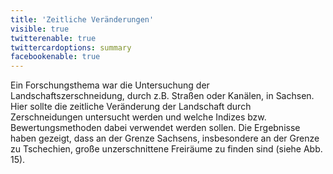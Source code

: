 ```yaml
---
title: 'Zeitliche Veränderungen'
visible: true
twitterenable: true
twittercardoptions: summary
facebookenable: true
---
```


Ein Forschungsthema war die Untersuchung der Landschaftszerschneidung, durch z.B. Straßen oder Kanälen, in Sachsen. Hier sollte die zeitliche Veränderung der Landschaft durch Zerschneidungen untersucht werden und welche Indizes bzw. Bewertungsmethoden dabei verwendet werden sollen.
Die Ergebnisse haben gezeigt, dass an der Grenze Sachsens, insbesondere an der Grenze zu Tschechien, große unzerschnittene Freiräume zu finden sind (siehe Abb. 15). 


